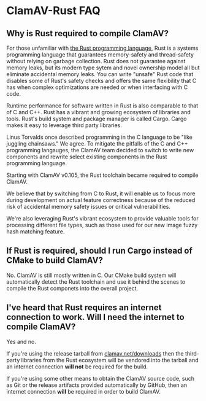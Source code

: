 # ClamAV-Rust FAQ

## Why is Rust required to compile ClamAV?

For those unfamiliar with [the Rust programming language](https://www.rust-lang.org/), Rust is a systems programming language that guarantees memory-safety and thread-safety without relying on garbage collection. Rust does not guarantee against memory leaks, but its modern type sytem and novel ownership model all but eliminate accidental memory leaks. You can write "unsafe" Rust code that disables some of Rust's safety checks and offers the same flexibility that C has when complex optimizations are needed or when interfacing with C code.

Runtime performance for software written in Rust is also comparable to that of C and C++. Rust has a vibrant and growing ecosystem of libraries and tools. Rust's build system and package manager is called Cargo. Cargo makes it easy to leverage third party libraries.

Linus Torvalds once described programming in the C language to be "like juggling chainsaws." We agree. To mitigate the pitfalls of the C and C++ programming langauges, the ClamAV team decided to switch to write new components and rewrite select existing components in the Rust programming language.

Starting with ClamAV v0.105, the Rust toolchain became required to compile ClamAV.

We believe that by switching from C to Rust, it will enable us to focus more during development on actual feature correctness because of the reduced risk of accidental memory safety issues or critical vulnerabilities.

We're also leveraging Rust's vibrant ecosystem to provide valuable tools for processing different file types, such as those used for our new image fuzzy hash matching feature.

## If Rust is required, should I run Cargo instead of CMake to build ClamAV?

No. ClamAV is still mostly written in C. Our CMake build system will automatically detect the Rust toolchain and use it behind the scenes to compile the Rust componets into the overall project.

## I've heard that Rust requires an internet connection to work. Will I need the internet to compile ClamAV?

Yes and no.

If you're using the release tarball from [clamav.net/downloads](https://www.clamav.net/downloads) then the third-party libraries from the Rust ecosystem will be vendored into the tarball and an internet connection **will not** be required for the build.

If you're using some other means to obtain the ClamAV source code, such as Git or the release artifacts provided automatically by GitHub, then an internet connection **will** be required in order to build ClamAV.
